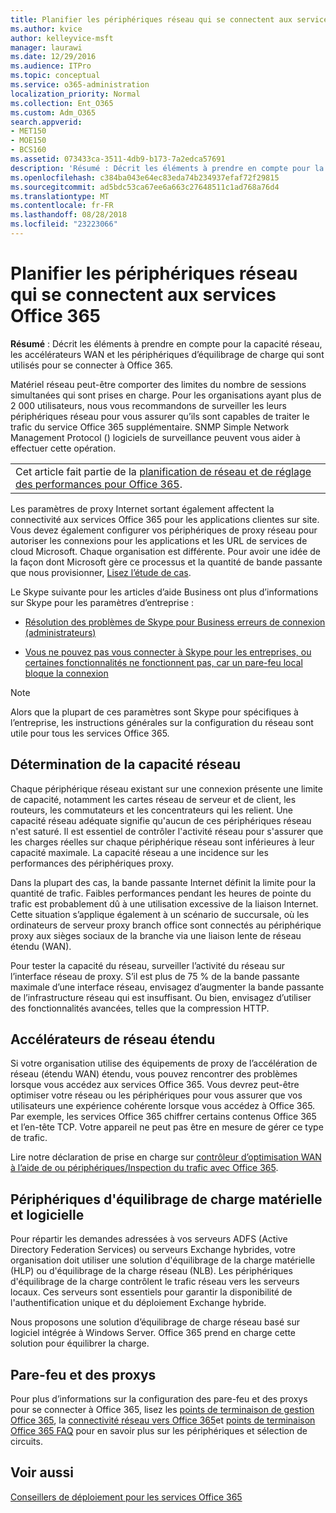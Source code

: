 ```yaml
---
title: Planifier les périphériques réseau qui se connectent aux services Office 365
ms.author: kvice
author: kelleyvice-msft
manager: laurawi
ms.date: 12/29/2016
ms.audience: ITPro
ms.topic: conceptual
ms.service: o365-administration
localization_priority: Normal
ms.collection: Ent_O365
ms.custom: Adm_O365
search.appverid:
- MET150
- MOE150
- BCS160
ms.assetid: 073433ca-3511-4db9-b173-7a2edca57691
description: 'Résumé : Décrit les éléments à prendre en compte pour la capacité réseau, les accélérateurs WAN et les périphériques d’équilibrage de charge qui sont utilisés pour se connecter à Office 365.'
ms.openlocfilehash: c384ba043e64ec83eda74b234937efaf72f29815
ms.sourcegitcommit: ad5bdc53ca67ee6a663c27648511c1ad768a76d4
ms.translationtype: MT
ms.contentlocale: fr-FR
ms.lasthandoff: 08/28/2018
ms.locfileid: "23223066"
---
```

# <a name="plan-for-network-devices-that-connect-to-office-365-services"></a>Planifier les périphériques réseau qui se connectent aux services Office 365

 **Résumé** : Décrit les éléments à prendre en compte pour la capacité réseau, les accélérateurs WAN et les périphériques d’équilibrage de charge qui sont utilisés pour se connecter à Office 365.
  
Matériel réseau peut-être comporter des limites du nombre de sessions simultanées qui sont prises en charge. Pour les organisations ayant plus de 2 000 utilisateurs, nous vous recommandons de surveiller les leurs périphériques réseau pour vous assurer qu’ils sont capables de traiter le trafic du service Office 365 supplémentaire. SNMP Simple Network Management Protocol () logiciels de surveillance peuvent vous aider à effectuer cette opération.

||
|:-----|
| Cet article fait partie de la [planification de réseau et de réglage des performances pour Office 365](https://aka.ms/tune).|

Les paramètres de proxy Internet sortant également affectent la connectivité aux services Office 365 pour les applications clientes sur site. Vous devez également configurer vos périphériques de proxy réseau pour autoriser les connexions pour les applications et les URL de services de cloud Microsoft. Chaque organisation est différente. Pour avoir une idée de la façon dont Microsoft gère ce processus et la quantité de bande passante que nous provisionner, [Lisez l’étude de cas](https://www.microsoft.com/itshowcase/Article/Content/631/Optimizing-network-performance-for-Microsoft-Office-365).
  
Le Skype suivante pour les articles d’aide Business ont plus d’informations sur Skype pour les paramètres d’entreprise :
  
- [Résolution des problèmes de Skype pour Business erreurs de connexion (administrateurs)](https://go.microsoft.com/fwlink/p/?LinkID=243624)

- [Vous ne pouvez pas vous connecter à Skype pour les entreprises, ou certaines fonctionnalités ne fonctionnent pas, car un pare-feu local bloque la connexion](https://go.microsoft.com/fwlink/p/?LinkID=243625)

> [!NOTE]
> Alors que la plupart de ces paramètres sont Skype pour spécifiques à l’entreprise, les instructions générales sur la configuration du réseau sont utile pour tous les services Office 365.
  
## <a name="determining-network-capacity"></a>Détermination de la capacité réseau

Chaque périphérique réseau existant sur une connexion présente une limite de capacité, notamment les cartes réseau de serveur et de client, les routeurs, les commutateurs et les concentrateurs qui les relient. Une capacité réseau adéquate signifie qu'aucun de ces périphériques réseau n'est saturé. Il est essentiel de contrôler l'activité réseau pour s'assurer que les charges réelles sur chaque périphérique réseau sont inférieures à leur capacité maximale. La capacité réseau a une incidence sur les performances des périphériques proxy.
  
Dans la plupart des cas, la bande passante Internet définit la limite pour la quantité de trafic. Faibles performances pendant les heures de pointe du trafic est probablement dû à une utilisation excessive de la liaison Internet. Cette situation s’applique également à un scénario de succursale, où les ordinateurs de serveur proxy branch office sont connectés au périphérique proxy aux sièges sociaux de la branche via une liaison lente de réseau étendu (WAN).
  
Pour tester la capacité du réseau, surveiller l’activité du réseau sur l’interface réseau de proxy. S’il est plus de 75 % de la bande passante maximale d’une interface réseau, envisagez d’augmenter la bande passante de l’infrastructure réseau qui est insuffisant. Ou bien, envisagez d’utiliser des fonctionnalités avancées, telles que la compression HTTP.
  
## <a name="wan-accelerators"></a>Accélérateurs de réseau étendu

Si votre organisation utilise des équipements de proxy de l’accélération de réseau (étendu WAN) étendu, vous pouvez rencontrer des problèmes lorsque vous accédez aux services Office 365. Vous devrez peut-être optimiser votre réseau ou les périphériques pour vous assurer que vos utilisateurs une expérience cohérente lorsque vous accédez à Office 365. Par exemple, les services Office 365 chiffrer certains contenus Office 365 et l’en-tête TCP. Votre appareil ne peut pas être en mesure de gérer ce type de trafic.
  
Lire notre déclaration de prise en charge sur [contrôleur d’optimisation WAN à l’aide de ou périphériques/Inspection du trafic avec Office 365](https://support.microsoft.com/kb/2690045).
  
## <a name="hardware-and-software-load-balancing-devices"></a>Périphériques d'équilibrage de charge matérielle et logicielle

Pour répartir les demandes adressées à vos serveurs ADFS (Active Directory Federation Services) ou serveurs Exchange hybrides, votre organisation doit utiliser une solution d'équilibrage de la charge matérielle (HLP) ou d'équilibrage de la charge réseau (NLB). Les périphériques d'équilibrage de la charge contrôlent le trafic réseau vers les serveurs locaux. Ces serveurs sont essentiels pour garantir la disponibilité de l'authentification unique et du déploiement Exchange hybride.
  
Nous proposons une solution d’équilibrage de charge réseau basé sur logiciel intégrée à Windows Server. Office 365 prend en charge cette solution pour équilibrer la charge.
  
## <a name="firewalls-and-proxies"></a>Pare-feu et des proxys

Pour plus d’informations sur la configuration des pare-feu et des proxys pour se connecter à Office 365, lisez les [points de terminaison de gestion Office 365](https://support.office.com/article/99cab9d4-ef59-4207-9f2b-3728eb46bf9a), la [connectivité réseau vers Office 365](network-connectivity.md)et [points de terminaison Office 365 FAQ](https://support.office.com/article/d4088321-1c89-4b96-9c99-54c75cae2e6d) pour en savoir plus sur les périphériques et sélection de circuits.
  
## <a name="see-also"></a>Voir aussi

[Conseillers de déploiement pour les services Office 365](deployment-advisors-for-office-365.md)
